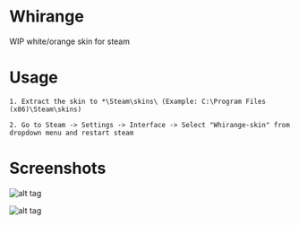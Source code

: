 # Whirange
WIP white/orange skin for steam

# Usage

    1. Extract the skin to *\Steam\skins\ (Example: C:\Program Files (x86)\Steam\skins)

    2. Go to Steam -> Settings -> Interface -> Select "Whirange-skin" from dropdown menu and restart steam


# Screenshots

![alt tag](https://raw.githubusercontent.com/Mindii/Whirange/master/Img/Whirange.png)

![alt tag](https://raw.githubusercontent.com/Mindii/Whirange/master/Img/overlay.png)
